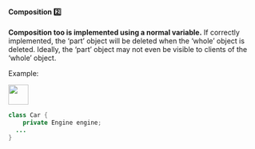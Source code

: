 <link rel="stylesheet" href="{{baseUrl}}/css/textbook.css">

<div class="website-content">

<div id="title">

#### Composition :two:

</div>

<div id="body">

**Composition too is implemented using a normal variable.** If correctly implemented, the ‘part’ object will be deleted when the ‘whole’ object is deleted. Ideally, the ‘part’ object may not even be visible to clients of the ‘whole’ object.

<tip-box>

Example:

<img src="{{baseUrl}}/oopImplementation/composition/images/carEngine.png" height="40" />
<p/>

```java
class Car {
    private Engine engine;
  ...
}
```

</tip-box>

</div>

<div id="extras">
<div>

</div>
